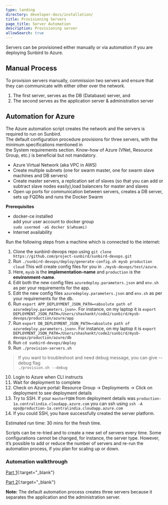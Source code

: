 ```yaml
---
type: landing
directory: developer-docs/installation/
title: Provisioning Servers
page_title: Server Automation
description: Provisioning server
allowSearch: true
---
```


Servers can be provisioned either manually or via automation if you are deploying Sunbird to Azure.

## Manual Process

To provision servers manually, commission two servers and ensure that they can communicate with either other over the network. 

1. The first server, serves as the DB (Database) server, and 
1. The second serves as the application server & administration server

## Automation for Azure

The Azure automation script creates the network and the servers is required to run on Sunbird.  
The default configuration procedure provisions for three servers, with the minimum specifications mentioned in  
the System requirements section. Know-how of Azure (VNet, Resource Group, etc.) is beneficial but not mandatory.  

* Azure Virtual Network (aka VPC in AWS) 
* Create multiple subnets (one for swarm master, one for swarm slave machines and DB servers) 
* Create master servers, a replication set of slaves (so that you can add or subtract slave nodes easily),load balancers for master and slaves
* Open up ports for communication between servers, creates a DB server, sets up FQDNs and runs the Docker Swarm

**Prerequisites**  
- docker-ce installed  
add your user account to docker group  
`sudo usermod -aG docker $(whoami)`
- Internet availability
 
Run the following steps from a machine which is connected to the internet:

1. Clone the sunbird-devops repo using `git clone https://github.com/project-sunbird/sunbird-devops.git`
2. Run `./sunbird-devops/deploy/generate-config.sh mysb production cloud` This will create config files for you in `./mysb-devops/test/azure`. 
3. Here, `mysb` is the **implementation-name** and `production` is the **environment-name**.
4. Edit both the new config files `azuredeploy.parameters.json` and `env.sh` as per your requirements for the app.
5. Edit the new config files `azuredeploy.parameters.json` and `env.sh` as per your requirements for the db.
6. Run `export APP_DEPLOYMENT_JSON_PATH=<absolute path of azuredeploy.parameters.json>`. For instance, on my laptop it is `export DEPLOYMENT_JSON_PATH=/Users/shashankt/code2/sunbird/mysb-devops/production/azure/app`
7. Run `export DB_DEPLOYMENT_JSON_PATH=<absolute path of azuredeploy.parameters.json>`. For instance, on my laptop it is `export DEPLOYMENT_JSON_PATH=/Users/shashankt/code2/sunbird/mysb-devops/production/azure/db`
8. Run `cd sunbird-devops/deploy`
9. Run `./provision-servers.sh`
> If you want to troubleshoot and need debug message, you can give --debug flag  
`./provision.sh --debug`
10. Login to Azure when CLI instructs
11. Wait for deployment to complete
12.	Check on Azure portal: Resource Group -> Deployments -> Click on deployment to see deployment details
13. Try to SSH. If your `masterFQDN` from deployment details was `production-1a.centralindia.cloudapp.azure.com` you can ssh using `ssh -A ops@production-1a.centralindia.cloudapp.azure.com`
14. If you could SSH, you have successfully created the server platform.

Estimated run time: 30 mins for the fresh time. 

Scripts can be re-tried and to create a new set of servers every time. Some configurations cannot be changed, for instance, the server type. However, it’s possible to add or reduce the number of servers and re-run the automation process, if you plan for scaling up or down.

### Automation walkthrough

[Part 1](https://sunbirdpublic.blob.core.windows.net/installation/demo/demo-1.gif){:target="_blank"}

[Part 2](https://sunbirdpublic.blob.core.windows.net/installation/demo/demo-2.gif){:target="_blank"}

**Note:** The default automation process creates three servers because it separates the application and the administration server.

